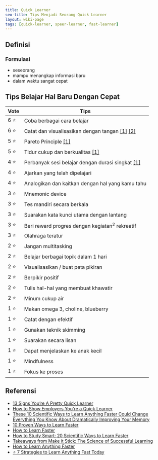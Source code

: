 ```yaml
---
title: Quick Learner
seo-title: Tips Menjadi Seorang Quick Learner
layout: wiki-page
tags: [quick-learner, speer-learner, fast-learner]
---
```


## Definisi

### Formulasi
- seseorang
- mampu menangkap informasi baru
- dalam waktu sangat cepat

## Tips Belajar Hal Baru Dengan Cepat

Vote | Tips
---|---
6 ⭐ | Coba berbagai cara belajar
6 ⭐ | Catat dan visualisasikan dengan tangan [[1]](https://www.daniel-wong.com/2022/03/01/how-to-take-notes/) [[2]](https://fs.blog/feynman-technique/)
5 ⭐ | Pareto Principle [[1]](https://asana.com/resources/pareto-principle-80-20-rule)
5 ⭐ | Tidur cukup dan berkualitas [[1]](https://www.activehealth.sg/read/sleep/how-does-sleep-impact-your-learning)
4 ⭐ | Perbanyak sesi belajar dengan durasi singkat [[1]](https://todoist.com/productivity-methods/pomodoro-technique)
4 ⭐ | Ajarkan yang telah dipelajari
4 ⭐ | Analogikan dan kaitkan dengan hal yang kamu tahu
3 ⭐ | Mnemonic device
3 ⭐ | Tes mandiri secara berkala
3 ⭐ | Suarakan kata kunci utama dengan lantang
3 ⭐ | Beri reward progres dengan kegiatan<sup>2</sup> rekreatif
3 ⭐ | Olahraga teratur
2 ⭐ | Jangan multitasking
2 ⭐ | Belajar berbagai topik dalam 1 hari
2 ⭐ | Visualisasikan / buat peta pikiran
2 ⭐ | Berpikir positif
2 ⭐ | Tulis hal-hal yang membuat khawatir
2 ⭐ | Minum cukup air
1 ⭐ | Makan omega 3, choline, blueberry
1 ⭐ | Catat dengan efektif
1 ⭐ | Gunakan teknik skimming
1 ⭐ | Suarakan secara lisan
1 ⭐ | Dapat menjelaskan ke anak kecil
1 ⭐ | Mindfulness
1 ⭐ | Fokus ke proses

## Referensi
- [13 Signs You’re A Pretty Quick Learner](https://www.lifehack.org/articles/productivity/13-signs-youre-pretty-quick-learner.html)
- [How to Show Employers You're a Quick Learner](https://www.glassdoor.com/blog/guide/quick-learner/)
- [These 10 Scientific Ways to Learn Anything Faster Could Change Everything You Know About Dramatically Improving Your Memory](https://www.inc.com/jeff-haden/these-10-scientific-ways-to-learn-anything-faster-could-change-everything-you-know-about-dramatically-improving-your-memory.html)
- [10 Proven Ways to Learn Faster](https://www.entrepreneur.com/article/323450)
- [How to Learn Faster](https://www.wikihow.com/Learn-Faster)
- [How to Study Smart: 20 Scientific Ways to Learn Faster](https://www.daniel-wong.com/2015/08/17/study-smart/)
- [Takeaways from Make it Stick: The Science of Successful Learning](https://blog.apaonline.org/2020/02/19/takeaways-from-make-it-stick-the-science-of-successful-learning/)
- [How to Learn Anything Faster](https://aliabdaal.com/how-to-learn-anything-faster/)
- [⭐ 7 Strategies to Learn Anything Fast Today](https://www.developgoodhabits.com/learn-anything/)
